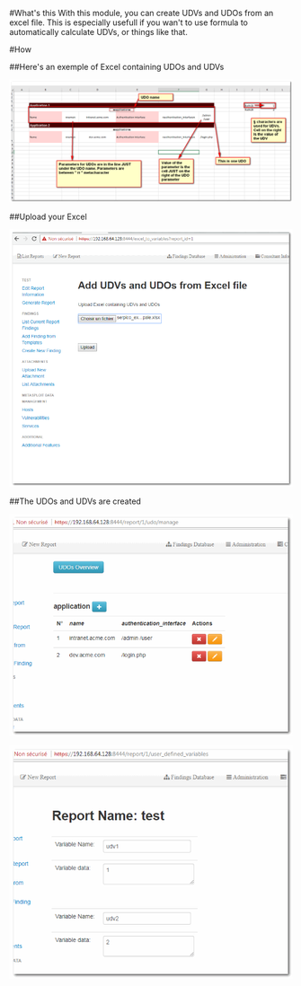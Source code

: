 #What's this
With this module, you can create UDVs and UDOs from an excel file. This is especially usefull if you wan't to use formula to automatically calculate UDVs, or things like that.

#How

##Here's an exemple of Excel containing UDOs and UDVs

![Template](UDO1.png)

##Upload your Excel

![Template](UDO2.png)

##The UDOs and UDVs are created

![Template](UDO3.png)

![Template](UDO4.png)
